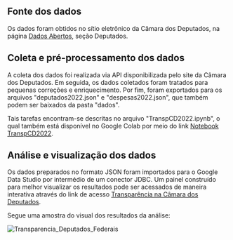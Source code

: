## Fonte dos dados 

Os dados foram obtidos no sítio eletrônico da Câmara dos Deputados, na página <a href="https://dadosabertos.camara.leg.br/swagger/api.html">Dados Abertos</a>, seção Deputados.

## Coleta e pré-processamento dos dados

A coleta dos dados foi realizada via API disponibilizada pelo site da Câmara dos Deputados. Em seguida, os dados coletados foram tratados para pequenas correções e enriquecimento. Por fim, foram exportados para os arquivos "deputados2022.json" e "despesas2022.json", que também podem ser baixados da pasta "dados". 

Tais tarefas encontram-se descritas no arquivo "TranspCD2022.ipynb", o qual também está disponível no Google Colab por meio do link <a href="https://colab.research.google.com/drive/1KUTMeG-4TpZ_wmUNFSTCsm5P3a8h7SoC">Notebook TranspCD2022</a>.

## Análise e visualização dos dados

Os dados preparados no formato JSON foram importados para o Google Data Studio por intermédio de um conector JDBC. Um painel construído para melhor visualizar os resultados pode ser acessados de maneira interativa através do link de acesso <a href="https://lookerstudio.google.com/reporting/3e51a065-a2ca-457b-838a-6a636c654641">Transparência na Câmara dos Deputados</a>.

Segue uma amostra do visual dos resultados da análise: 

![Transparencia_Deputados_Federais](https://github-production-user-asset-6210df.s3.amazonaws.com/90117229/244875258-0a5f0012-447b-4f49-b207-674112b60f81.png)

